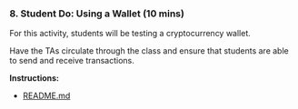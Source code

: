 ### 8. Student Do: Using a Wallet (10 mins)

For this activity, students will be testing a cryptocurrency wallet.

Have the TAs circulate through the class and ensure that students are able to send and receive transactions.

**Instructions:**

* [README.md](Activities/09-Stu_Using_Wallet/README.md)
